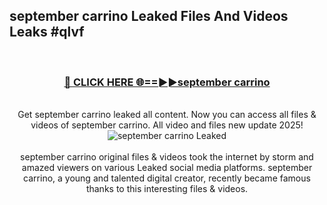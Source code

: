 ## september carrino Leaked Files And Videos Leaks #qlvf
<br>
<div align="center">
<h3><a href="https://watchclip.my.id/september carrino" rel="nofollow">🔴 CLICK HERE 🌐==►►september carrino</a></h3>
<br>
Get september carrino leaked all content. Now you can access all files & videos of september carrino. All video and files new update 2025!
<br>
<a href="https://watchclip.my.id/september carrino" rel="nofollow" data-target="animated-image.originalLink"><img src="https://i.ibb.co.com/WyWwxjT/player-gif2.gif" alt="september carrino Leaked" style="max-width: 100%; display: inline-block;" data-target="animated-image.originalImage"></a>
<br><br>
september carrino original files & videos took the internet by storm and amazed viewers on various Leaked social media platforms. september carrino, a young and talented digital creator, recently became famous thanks to this interesting files & videos.
</div>
<br>